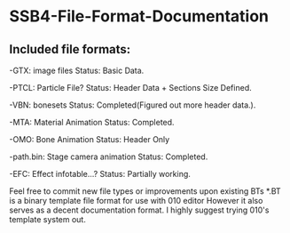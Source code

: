 # SSB4-File-Format-Documentation

## Included file formats:
-GTX: image files
    Status: Basic Data.

-PTCL: Particle File?
    Status: Header Data + Sections Size Defined.

-VBN: bonesets
    Status: Completed(Figured out more header data.).

-MTA: Material Animation
    Status: Completed.

-OMO: Bone Animation
    Status: Header Only

-path.bin: Stage camera animation
    Status: Completed.

-EFC: Effect infotable...?
    Status: Partially working.

Feel free to commit new file types or improvements upon existing BTs
*.BT is a binary template file format for use with 010 editor
However it also serves as a decent documentation format.
I highly suggest trying 010's template system out.
